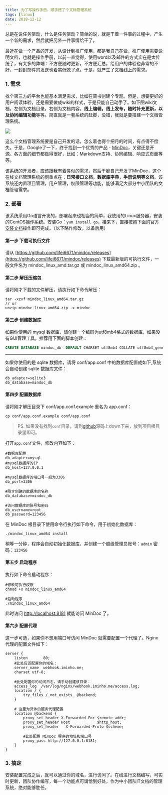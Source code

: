 ```yaml
---
title: 为了写操作手册，顺手搭了个文档管理系统
tags: [linux]
date: 2018-12-12
---
```


总是在说任务驱动，什么是任务驱动？简单的说，就是干着一件事的过程中，产生一个新的需求，然后就把另外一件事情给干了。

最近在做一个产品的开发，从设计到推广使用，都是我自己在做，推广使用需要说明文档，也就是操作手册，以前一直觉得，使用word以及邮件的方式实在是太传统了，有太多的弊端：不方便随时更新，不方便汇总。给用户的体验也非常的不好，一封封邮件的发送也着实低效了点。于是，就产生了文档线上的需求。

### 1. 需求
找个第三方的平台也能基本满足需求，比如在简书创建个专题。但是，想要更好的用户阅读体验，还是需要做成wiki的样式，于是只能自己动手了。如下图wiki文档，左侧为文档目录，右侧为文档内容。**线上编辑，线上发布，随时补充更新，以及协同编辑功能**等等。简直就是一套系统的赶脚，没错，我就是要搭建一个文档管理系统。

![](/image/linux/128602-57f95746cc9d711c.png)

这么个文档管理系统要是自己开发的话，怎么着也得个把月的时间，有点得不偿失。于是，Google了一下，终于找到一个优秀的产品 - [MinDoc](https://www.iminho.me/)，关键还是开源。各方面的细节都做得很好，比如：Markdown支持、协同编辑、响应式页面等等。

该系统的开发者，应该跟我有着类似的需求，然后干脆自己开发了MinDoc，这个在线文档管理系统的侧重点在：**日常接口文档，数据库字典，手册说明等文档**。该系统还内置项目管理，用户管理，权限管理等功能，能够满足大部分中小团队的文档管理需求。

### 2. 部署
该系统采用Go语言开发的，部署起来也相当的简单，我使用的Linux服务器，安装的CentOS操作系统。安装Go：`yum install go`，接来下，直接按照下面的官方[安装文档](https://www.iminho.me/wiki/docs/mindoc/mindoc-install.md)操作即可完成。（以下略作修改，以备后用）

#### 第一步 下载可执行文件

请从 [https://github.com/lifei6671/mindoc/releases](https://github.com/lifei6671/mindoc/releases) 下载最新版的可执行文件，一般文件名为 mindoc_linux_amd.tar.gz 或 mindoc_linux_amd64.zip 。

#### 第二步 解压压缩包

请将刚才下载的文件解压，请执行如下命令解压：

```
tar -xzvf mindoc_linux_amd64.tar.gz
// or
unzip mindoc_linux_amd64.zip -x mindoc
```

#### 第三步 创建数据库

如果你使用的 mysql 数据库，请创建一个编码为utf8mb4格式的数据库，如果没有GUI管理工具，推荐用下面的脚本创建：

```sql
CREATE DATABASE mindoc_db  DEFAULT CHARSET utf8mb4 COLLATE utf8mb4_general_ci;
```

---

如果你使用的是 sqlite 数据库，请将 conf/app.conf 中的数据库配置成如下,系统会自动创建 sqlite 数据库文件：

```
db_adapter=sqlite3
db_database=mindoc_db
```

#### 第四步 配置数据库

请将刚才解压目录下 conf/app.conf.example 重名为 app.conf：

```
cp conf/app.conf.example conf/app.conf
```

> PS. 如果没有找到`conf`目录，请到[github](https://github.com/lifei6671/mindoc)源码上down下来，放到项目根目录里即可。

打开`app.conf`文件，修改内容如下：

```
#数据库配置
db_adapter=mysql
#mysql数据库的IP
db_host=127.0.0.1

#mysql数据库的端口号一般为3306
db_port=3306

#刚才创建的数据库的名称
db_database=mindoc_db

#访问数据库的账号和密码
db_username=root
db_password=123456
```

在 MinDoc 根目录下使用命令行执行如下命令，用于初始化数据库：

```
./mindoc_linux_amd64 install
```

稍等一分钟，程序会自动初始化数据库，并创建一个超级管理员账号：`admin` 密码：`123456`

#### 第五步 启动程序

执行如下命令启动程序：

```
#修改可执行权限
chmod +x mindoc_linux_amd64

#启动程序
./mindoc_linux_amd64
```

此时访问 [http://localhost:8181](http://localhost:8181/) 就能访问 MinDoc 了。

#### 第六步 配置代理

这一步可选，如果你不想用端口号访问 MinDoc 就需要配置一个代理了。Nginx 代理的配置文件如下：

```
server {
    listen       80;
    #此处应该配置你的域名：
    server_name  webhook.iminho.me;
    charset utf-8;

    #此处配置你的访问日志，请手动创建该目录：
    access_log  /var/log/nginx/webhook.iminho.me/access.log;
    location / {
        try_files /_not_exists_ @backend;
    }

    # 这里为具体的服务代理配置
    location @backend {
        proxy_set_header X-Forwarded-For $remote_addr;
        proxy_set_header Host            $http_host;
        proxy_set_header   X-Forwarded-Proto $scheme;

        #此处配置 MinDoc 程序的地址和端口号
        proxy_pass http://127.0.0.1:8181;
    }
}
```

### 3. 搞定
安装配置完成之后，就可以通过你的域名，进行访问了。在线进行文档编写，可实时更新，团队协作编写，每一个功能点可谓恰到好处，作为中小团队IT文档的管理系统，绝对能够胜任。